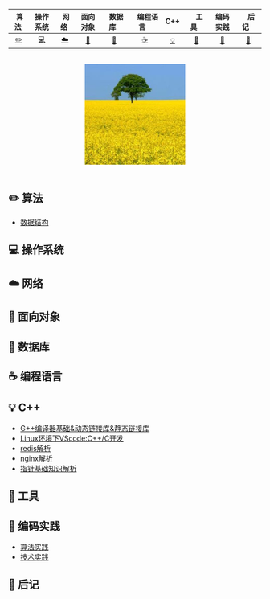 

| &nbsp;算法&nbsp; | 操作系统 | &nbsp;网络&nbsp;|面向对象| &nbsp;&nbsp;数据库&nbsp;&nbsp;|&nbsp;&nbsp;&nbsp;编程语言&nbsp;&nbsp;&nbsp;|         C++| &nbsp;&nbsp;&nbsp;工具&nbsp;&nbsp;&nbsp; |编码实践| &nbsp;&nbsp;&nbsp;后记&nbsp;&nbsp;&nbsp; |
| :---: | :----: | :---: | :----: | :----: | :----: | :----: | :----: | :----: | :----: |
| [:pencil2:](#pencil2-算法) | [:computer:](#computer-操作系统) | [:cloud:](#cloud-网络) | [:art:](#art-面向对象) | [:floppy_disk:](#floppy_disk-数据库) |[:coffee:](#coffee-编程语言)| [:bulb:](#bulb-C++) |[:wrench:](#wrench-工具)| [:watermelon:](#watermelon-编码实践) |[:memo:](#memo-后记)|

<br>

<div align="center">
    <img src="resource/img/public/head_picture_jim.jpg" width="200px">
</div>

<br>

## :pencil2: 算法

- [数据结构](https://github.com/xuanchengsunjin/Jim_note/blob/sandbox/note/algorithm/data_structure/content.md)

## :computer: 操作系统

## :cloud: 网络 

## :art: 面向对象

## :floppy_disk: 数据库 

## :coffee: 编程语言

## :bulb: C++ 

- [G++编译器基础&动态链接库&静态链接库](https://www.cnblogs.com/king-lps/p/7757919.html)
- [Linux环境下VScode:C++/C开发](https://github.com/xuanchengsunjin/Jim_note/blob/sandbox/note/C++/tool_content/vscode.md)
- [redis解析](https://github.com/xuanchengsunjin/Jim_note/blob/sandbox/note/C++/redis_content/redis_content.md)
- [nginx解析](https://github.com/xuanchengsunjin/Jim_note/blob/sandbox/note/C++/nginx_content/nginx_content.md)
- [指针基础知识解析](https://github.com/xuanchengsunjin/Jim_note/blob/sandbox/note/C++/point_content/point_basic_knowledge.md)

## :wrench: 工具 

## :watermelon: 编码实践 

- [算法实践](https://github.com/xuanchengsunjin/Jim_note/blob/sandbox/note/algorithm_practice/content.md)
- [技术实践](https://github.com/xuanchengsunjin/Jim_note/blob/sandbox/note/tec_practice/content.md)

## :memo: 后记






